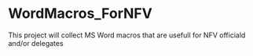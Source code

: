 # WordMacros_ForNFV
This project will collect MS Word macros that are usefull for NFV officiald and/or delegates
